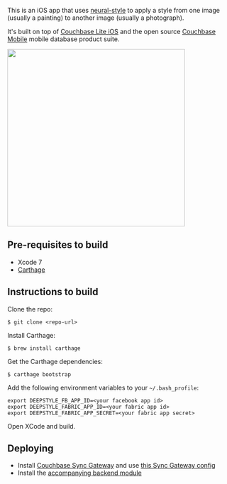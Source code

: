 
This is an iOS app that uses [neural-style](https://github.com/jcjohnson/neural-style) to apply a style from one image (usually a painting) to another image (usually a photograph).

It's built on top of [Couchbase Lite iOS](https://github.com/couchbase/couchbase-lite-ios) and the open source [Couchbase Mobile](http://mobile.couchbase.com) mobile database product suite.

<img src="https://raw.githubusercontent.com/tleyden/deepstyle-ios/master/screenshots/deepstyle_screenshots_animated.gif" width="400">


## Pre-requisites to build

* Xcode 7
* [Carthage](https://github.com/Carthage/Carthage)

## Instructions to build

Clone the repo:

```
$ git clone <repo-url>
```

Install Carthage:

```
$ brew install carthage
```

Get the Carthage dependencies:

```
$ carthage bootstrap
```

Add the following environment variables to your `~/.bash_profile`:

```
export DEEPSTYLE_FB_APP_ID=<your facebook app id>
export DEEPSTYLE_FABRIC_APP_ID=<your fabric app id>
export DEEPSTYLE_FABRIC_APP_SECRET=<your fabric app secret>
```

Open XCode and build.


## Deploying

* Install [Couchbase Sync Gateway](https://github.com/couchbase/sync_gateway) and use [this Sync Gateway config](https://github.com/tleyden/deepstyle/blob/master/docs/sync-gateway-config.json) 
* Install the [accompanying backend module](https://github.com/tleyden/deepstyle)

